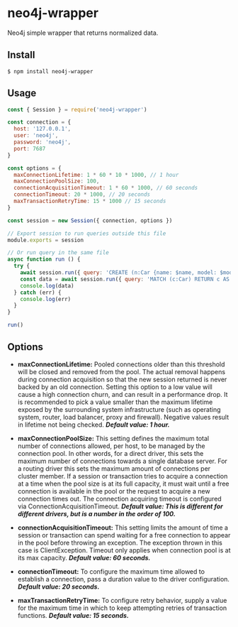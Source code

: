 # neo4j-wrapper

Neo4j simple wrapper that returns normalized data.

## Install

```
$ npm install neo4j-wrapper
```

## Usage
```js
const { Session } = require('neo4j-wrapper')

const connection = {
  host: '127.0.0.1',
  user: 'neo4j',
  password: 'neo4j',
  port: 7687
}

const options = {
  maxConnectionLifetime: 1 * 60 * 10 * 1000, // 1 hour
  maxConnectionPoolSize: 100,
  connectionAcquisitionTimeout: 1 * 60 * 1000, // 60 seconds
  connectionTimeout: 20 * 1000, // 20 seconds
  maxTransactionRetryTime: 15 * 1000 // 15 seconds
}

const session = new Session({ connection, options })

// Export session to run queries outside this file
module.exports = session

// Or run query in the same file
async function run () {
  try {
    await session.run({ query: 'CREATE (n:Car {name: $name, model: $model})', params: { name: 'Audi', model: 'A3'} })
    const data = await session.run({ query: 'MATCH (c:Car) RETURN c AS car' })
    console.log(data)
  } catch (err) {
    console.log(err)
  }
}

run()
```

## Options
- **maxConnectionLifetime:** Pooled connections older than this threshold will be closed and removed from the pool. The actual removal happens during connection acquisition so that the new session returned is never backed by an old connection. Setting this option to a low value will cause a high connection churn, and can result in a performance drop. It is recommended to pick a value smaller than the maximum lifetime exposed by the surrounding system infrastructure (such as operating system, router, load balancer, proxy and firewall). Negative values result in lifetime not being checked. ***Default value: 1 hour.***

- **maxConnectionPoolSize:** This setting defines the maximum total number of connections allowed, per host, to be managed by the connection pool. In other words, for a direct driver, this sets the maximum number of connections towards a single database server. For a routing driver this sets the maximum amount of connections per cluster member. If a session or transaction tries to acquire a connection at a time when the pool size is at its full capacity, it must wait until a free connection is available in the pool or the request to acquire a new connection times out. The connection acquiring timeout is configured via ConnectionAcquisitionTimeout. ***Default value: This is different for different drivers, but is a number in the order of 100.***

- **connectionAcquisitionTimeout:** This setting limits the amount of time a session or transaction can spend waiting for a free connection to appear in the pool before throwing an exception. The exception thrown in this case is ClientException. Timeout only applies when connection pool is at its max capacity. ***Default value: 60 seconds.***

- **connectionTimeout:** To configure the maximum time allowed to establish a connection, pass a duration value to the driver configuration. ***Default value: 20 seconds.***

- **maxTransactionRetryTime:** To configure retry behavior, supply a value for the maximum time in which to keep attempting retries of transaction functions. ***Default value: 15 seconds.***